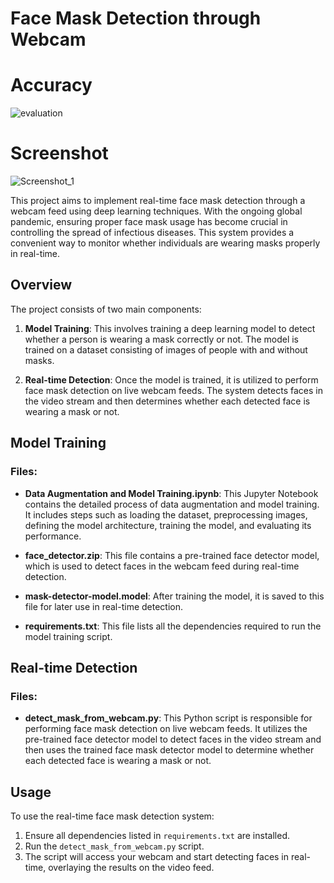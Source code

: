 # Face Mask Detection through Webcam

# Accuracy
![evaluation](https://user-images.githubusercontent.com/41834661/115959474-fc4bcb80-a529-11eb-888e-de6b95d0dd13.png)

# Screenshot
![Screenshot_1](https://user-images.githubusercontent.com/41834661/115959414-c3abf200-a529-11eb-97dd-b7360f06272f.png)

This project aims to implement real-time face mask detection through a webcam feed using deep learning techniques. With the ongoing global pandemic, ensuring proper face mask usage has become crucial in controlling the spread of infectious diseases. This system provides a convenient way to monitor whether individuals are wearing masks properly in real-time.

## Overview

The project consists of two main components:

1. **Model Training**: This involves training a deep learning model to detect whether a person is wearing a mask correctly or not. The model is trained on a dataset consisting of images of people with and without masks.

2. **Real-time Detection**: Once the model is trained, it is utilized to perform face mask detection on live webcam feeds. The system detects faces in the video stream and then determines whether each detected face is wearing a mask or not.

## Model Training

### Files:

- **Data Augmentation and Model Training.ipynb**: This Jupyter Notebook contains the detailed process of data augmentation and model training. It includes steps such as loading the dataset, preprocessing images, defining the model architecture, training the model, and evaluating its performance.

- **face_detector.zip**: This file contains a pre-trained face detector model, which is used to detect faces in the webcam feed during real-time detection.

- **mask-detector-model.model**: After training the model, it is saved to this file for later use in real-time detection.

- **requirements.txt**: This file lists all the dependencies required to run the model training script.

## Real-time Detection

### Files:

- **detect_mask_from_webcam.py**: This Python script is responsible for performing face mask detection on live webcam feeds. It utilizes the pre-trained face detector model to detect faces in the video stream and then uses the trained face mask detector model to determine whether each detected face is wearing a mask or not.

## Usage

To use the real-time face mask detection system:

1. Ensure all dependencies listed in `requirements.txt` are installed.
2. Run the `detect_mask_from_webcam.py` script.
3. The script will access your webcam and start detecting faces in real-time, overlaying the results on the video feed.
